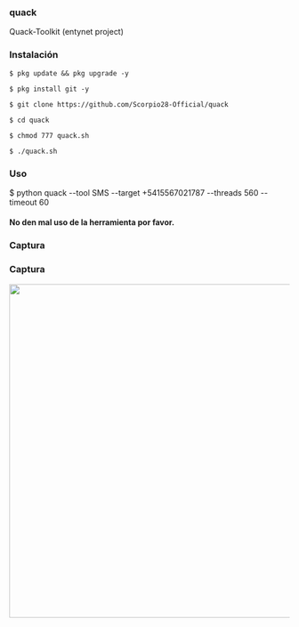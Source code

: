 ### quack
Quack-Toolkit (entynet project)

### Instalación

```
$ pkg update && pkg upgrade -y

$ pkg install git -y

$ git clone https://github.com/Scorpio28-Official/quack

$ cd quack

$ chmod 777 quack.sh

$ ./quack.sh
```

### Uso

$ python quack --tool SMS --target +5415567021787 --threads 560 --timeout 60

#### No den mal uso de la herramienta por favor.

### Captura
### Captura
<p align="center">
	<img src="https://i.imgur.com/6OIjKRk.jpg" width="600px">
</p>
